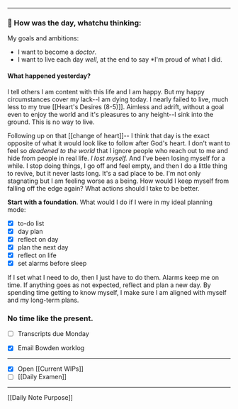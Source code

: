 
---
### 📝 How was the day, whatchu thinking:
My goals and ambitions: 
- I want to become a *doctor*.
- I want to live each day *well*, at the end to say *I'm proud of what I did.

#### What happened yesterday?
I tell others I am content with this life and I am happy. But my happy circumstances cover my lack--I am dying today. I nearly failed to live, much less to my true [[Heart's Desires (8-5)]]. Aimless and adrift, without a goal even to enjoy the world and it's pleasures to any height--I sink into the ground.
	This is no way to live.

Following up on that [[change of heart]]-- I think that day is the exact opposite of what it would look like to follow after God's heart. I don't want to feel so *deadened to the world* that I ignore people who reach out to me and hide from people in real life. *I lost myself.*
And I've been losing myself for a while. I stop doing things, I go off and feel empty, and then I do a little thing to revive, but it never lasts long. It's a sad place to be. I'm not only stagnating but I am feeling worse as a being.
	How would I keep myself from falling off the edge again? What actions should I take to be better. 

**Start with a foundation**. What would I do if I were in my ideal planning mode:
- [x] to-do list
- [x] day plan
- [x] reflect on day
- [x] plan the next day
- [x] reflect on life
- [x] set alarms before sleep

If I set what I need to do, then I just have to do them. Alarms keep me on time. If anything goes as not expected, reflect and plan a new day. By spending time getting to know myself, I make sure I am aligned with myself and my long-term plans.

### No time like the present.
- [ ] Transcripts due Monday
- [x] Email Bowden worklog


---
- [x] Open [[Current WIPs]]
- [ ] [[Daily Examen]]
---

[[Daily Note Purpose]]